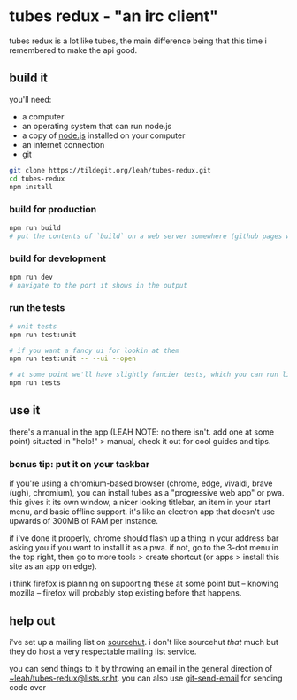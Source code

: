 # tubes redux - "an irc client"

tubes redux is a lot like tubes, the main difference being that this time i remembered
to make the api good.

## build it

you'll need: 
- a computer
- an operating system that can run node.js
- a copy of [node.js](https://nodejs.org/) installed on your computer
- an internet connection
- git

```bash
git clone https://tildegit.org/leah/tubes-redux.git
cd tubes-redux
npm install
```

### build for production

```bash
npm run build
# put the contents of `build` on a web server somewhere (github pages works quite well).
```

### build for development

```bash
npm run dev
# navigate to the port it shows in the output
```

### run the tests

```bash
# unit tests
npm run test:unit

# if you want a fancy ui for lookin at them
npm run test:unit -- --ui --open

# at some point we'll have slightly fancier tests, which you can run like this.
npm run tests
```

## use it

there's a manual in the app (LEAH NOTE: no there isn't. add one at some point) situated
in "help!" > manual, check it out for cool guides and tips.

### bonus tip: put it on your taskbar

if you're using a chromium-based browser (chrome, edge, vivaldi, brave (ugh), chromium),
you can install tubes as a "progressive web app" or pwa. this gives it its own window,
a nicer looking titlebar, an item in your start menu, and basic offline support. it's
like an electron app that doesn't use upwards of 300MB of RAM per instance.

if i've done it properly, chrome should flash up a thing in your address bar asking you
if you want to install it as a pwa. if not, go to the 3-dot menu in the top right,
then go to more tools > create shortcut (or apps > install this site as an app on edge). 

i think firefox is planning on supporting these at some point but – knowing mozilla –
firefox will probably stop existing before that happens.

## help out

i've set up a mailing list on [sourcehut](https://lists.sr.ht/~leah/tubes-redux).
i don't like sourcehut *that* much but they do host a very respectable mailing list service.

you can send things to it by throwing an email in the general direction of 
[~leah/tubes-redux@lists.sr.ht](mailto:~leah/tubes-redux@lists.sr.ht). you can also use
[git-send-email](https://git-send-email.io/) for sending code over